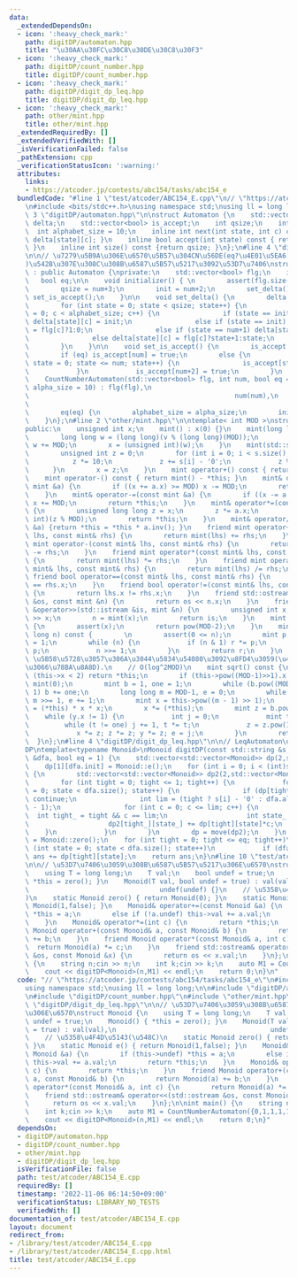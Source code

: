 ```yaml
---
data:
  _extendedDependsOn:
  - icon: ':heavy_check_mark:'
    path: digitDP/automaton.hpp
    title: "\u30AA\u30FC\u30C8\u30DE\u30C8\u30F3"
  - icon: ':heavy_check_mark:'
    path: digitDP/count_number.hpp
    title: digitDP/count_number.hpp
  - icon: ':heavy_check_mark:'
    path: digitDP/digit_dp_leq.hpp
    title: digitDP/digit_dp_leq.hpp
  - icon: ':heavy_check_mark:'
    path: other/mint.hpp
    title: other/mint.hpp
  _extendedRequiredBy: []
  _extendedVerifiedWith: []
  _isVerificationFailed: false
  _pathExtension: cpp
  _verificationStatusIcon: ':warning:'
  attributes:
    links:
    - https://atcoder.jp/contests/abc154/tasks/abc154_e
  bundledCode: "#line 1 \"test/atcoder/ABC154_E.cpp\"\n// \"https://atcoder.jp/contests/abc154/tasks/abc154_e\"\
    \n#include <bits/stdc++.h>\nusing namespace std;\nusing ll = long long;\n\n#line\
    \ 3 \"digitDP/automaton.hpp\"\n\nstruct Automaton {\n    std::vector<std::vector<int>>\
    \ delta;\n    std::vector<bool> is_accept;\n    int qsize;\n    int init;\n  \
    \  int alphabet_size = 10;\n    inline int next(int state, int c) const { return\
    \ delta[state][c]; }\n    inline bool accept(int state) const { return is_accept[state];\
    \ }\n    inline int size() const {return qsize; }\n};\n#line 4 \"digitDP/count_number.hpp\"\
    \n\n// \u7279\u5B9A\u306E\u6570\u5B57\u304CN\u56DE(eq?\u4E01\u5EA6:\u4EE5\u4E0B\
    )\u542B\u307E\u308C\u308B\u6587\u5B57\u5217\u3092\u53D7\u7406\nstruct CountNumberAutomaton\
    \ : public Automaton {\nprivate:\n    std::vector<bool> flg;\n    int num;\n \
    \   bool eq;\n\n    void initializer() { \n        assert(flg.size() == alphabet_size);\n\
    \        qsize = num+3;\n        init = num+2;\n        set_delta();\n       \
    \ set_is_accept();\n    }\n\n    void set_delta() {\n        delta.resize(qsize,std::vector<int>(alphabet_size));\n\
    \        for (int state = 0; state < qsize; state++) {\n            for (int c\
    \ = 0; c < alphabet_size; c++) {\n                if (state == init && c == 0)\
    \ delta[state][c] = init;\n                else if (state == init) delta[state][c]\
    \ = flg[c]?1:0;\n                else if (state == num+1) delta[state][c] = state;\n\
    \                else delta[state][c] = flg[c]?state+1:state;\n            }\n\
    \        }\n    }\n\n    void set_is_accept() {\n        is_accept.resize(qsize,false);\n\
    \        if (eq) is_accept[num] = true;\n        else {\n            for (int\
    \ state = 0; state <= num; state++) {\n                is_accept[state] = true;\n\
    \            }\n            is_accept[num+2] = true;\n        }\n    }\npublic:\n\
    \    CountNumberAutomaton(std::vector<bool> flg, int num, bool eq = false, int\
    \ alpha_size = 10) : flg(flg),\n                                             \
    \                                                    num(num),\n             \
    \                                                                            \
    \        eq(eq) {\n        alphabet_size = alpha_size;\n        initializer();\n\
    \    }\n};\n#line 2 \"other/mint.hpp\"\n\ntemplate< int MOD >\nstruct mint {\n\
    public:\n    unsigned int x;\n    mint() : x(0) {}\n    mint(long long v) {\n\
    \        long long w = (long long)(v % (long long)(MOD));\n        if (w < 0)\
    \ w += MOD;\n        x = (unsigned int)(w);\n    }\n    mint(std::string &s) {\n\
    \        unsigned int z = 0;\n        for (int i = 0; i < s.size(); i++) {\n \
    \           z *= 10;\n            z += s[i] - '0';\n            z %= MOD;\n  \
    \      }\n        x = z;\n    }\n    mint operator+() const { return *this; }\n\
    \    mint operator-() const { return mint() - *this; }\n    mint& operator+=(const\
    \ mint &a) {\n        if ((x += a.x) >= MOD) x -= MOD;\n        return *this;\n\
    \    }\n    mint& operator-=(const mint &a) {\n        if ((x -= a.x) >= MOD)\
    \ x += MOD;\n        return *this;\n    }\n    mint& operator*=(const mint &a)\
    \ {\n        unsigned long long z = x;\n        z *= a.x;\n        x = (unsigned\
    \ int)(z % MOD);\n        return *this;\n    }\n    mint& operator/=(const mint\
    \ &a) {return *this = *this * a.inv(); }\n    friend mint operator+(const mint&\
    \ lhs, const mint& rhs) {\n        return mint(lhs) += rhs;\n    }\n    friend\
    \ mint operator-(const mint& lhs, const mint& rhs) {\n        return mint(lhs)\
    \ -= rhs;\n    }\n    friend mint operator*(const mint& lhs, const mint& rhs)\
    \ {\n        return mint(lhs) *= rhs;\n    }\n    friend mint operator/(const\
    \ mint& lhs, const mint& rhs) {\n        return mint(lhs) /= rhs;\n    }\n   \
    \ friend bool operator==(const mint& lhs, const mint& rhs) {\n        return lhs.x\
    \ == rhs.x;\n    }\n    friend bool operator!=(const mint& lhs, const mint& rhs)\
    \ {\n        return lhs.x != rhs.x;\n    }\n    friend std::ostream& operator<<(std::ostream\
    \ &os, const mint &n) {\n        return os << n.x;\n    }\n    friend std::istream\
    \ &operator>>(std::istream &is, mint &n) {\n        unsigned int x;\n        is\
    \ >> x;\n        n = mint(x);\n        return is;\n    }\n    mint inv() const\
    \ {\n        assert(x);\n        return pow(MOD-2);\n    }\n    mint pow(long\
    \ long n) const {        \n        assert(0 <= n);\n        mint p = *this, r\
    \ = 1;\n        while (n) {\n            if (n & 1) r *= p;\n            p *=\
    \ p;\n            n >>= 1;\n        }\n        return r;\n    }\n    \n    //\
    \ \u5B58\u5728\u3057\u306A\u3044\u5834\u54080\u3092\u8FD4\u3059(\u4E8C\u4E57\u3057\
    \u3066\u78BA\u8A8D).\n    // O(log^2MOD)\n    mint sqrt() const {\n        if\
    \ (this->x < 2) return *this;\n        if (this->pow((MOD-1)>>1).x != 1) return\
    \ mint(0);\n        mint b = 1, one = 1;\n        while (b.pow((MOD-1) >> 1) ==\
    \ 1) b += one;\n        long long m = MOD-1, e = 0;\n        while (m % 2 == 0)\
    \ m >>= 1, e += 1;\n        mint x = this->pow((m - 1) >> 1);\n        mint y\
    \ = (*this) * x * x;\n        x *= (*this);\n        mint z = b.pow(m);\n    \
    \    while (y.x != 1) {\n            int j = 0;\n            mint t = y;\n   \
    \         while (t != one) j += 1, t *= t;\n            z = z.pow(1LL << (e-j-1));\n\
    \            x *= z; z *= z; y *= z; e = j;\n        }\n        return x;\n  \
    \  }\n};\n#line 4 \"digitDP/digit_dp_leq.hpp\"\n\n// LeqAutomaton\u4ED8\u304D\u6841\
    DP\ntemplate<typename Monoid>\nMonoid digitDP(const std::string &s, const Automaton\
    \ &dfa, bool eq = 1) {\n    std::vector<std::vector<Monoid>> dp(2,std::vector<Monoid>(dfa.size(),Monoid::zero()));\n\
    \    dp[1][dfa.init] = Monoid::e();\n    for (int i = 0; i < (int)s.size(); i++)\
    \ {\n        std::vector<std::vector<Monoid>> dp2(2,std::vector<Monoid>(dfa.size(),Monoid::zero()));\n\
    \        for (int tight = 0; tight <= 1; tight++) {\n            for (int state\
    \ = 0; state < dfa.size(); state++) {\n                if (dp[tight][state].undef)\
    \ continue;\n                int lim = (tight ? s[i] - '0' : dfa.alphabet_size\
    \ - 1);\n                for (int c = 0; c <= lim; c++) {\n                  \
    \  int tight_ = tight && c == lim;\n                    int state_ = dfa.next(state,c);\n\
    \                    dp2[tight_][state_] += dp[tight][state]*c;\n            \
    \    }\n            }\n        }\n        dp = move(dp2);\n    }\n    Monoid ans\
    \ = Monoid::zero();\n    for (int tight = 0; tight <= eq; tight++)\n        for\
    \ (int state = 0; state < dfa.size(); state++)\n            if (dfa.accept(state))\
    \ ans += dp[tight][state];\n    return ans;\n}\n#line 10 \"test/atcoder/ABC154_E.cpp\"\
    \n\n// \u53D7\u7406\u3059\u308B\u6587\u5B57\u5217\u306E\u6570\nstruct Monoid {\n\
    \    using T = long long;\n    T val;\n    bool undef = true;\n    Monoid() {\
    \ *this = zero(); }\n    Monoid(T val, bool undef = true) : val(val),\n      \
    \                                 undef(undef) {}\n    // \u5358\u4F4D\u5143(\u548C\
    )\n    static Monoid zero() { return Monoid(0); }\n    static Monoid e() { return\
    \ Monoid(1,false); }\n    Monoid& operator+=(const Monoid &a) {\n        if (this->undef)\
    \ *this = a;\n        else if (!a.undef) this->val += a.val;\n        return *this;\n\
    \    }\n    Monoid& operator*=(int c) {\n        return *this;\n    }\n    friend\
    \ Monoid operator+(const Monoid& a, const Monoid& b) {\n        return Monoid(a)\
    \ += b;\n    }\n    friend Monoid operator*(const Monoid& a, int c) {\n      \
    \  return Monoid(a) *= c;\n    }\n    friend std::ostream& operator<<(std::ostream\
    \ &os, const Monoid &x) {\n        return os << x.val;\n    }\n};\n\nint main()\
    \ {\n    string n;cin >> n;\n    int k;cin >> k;\n    auto M1 = CountNumberAutomaton({0,1,1,1,1,1,1,1,1,1},k,true);\n\
    \    cout << digitDP<Monoid>(n,M1) << endl;\n    return 0;\n}\n"
  code: "// \"https://atcoder.jp/contests/abc154/tasks/abc154_e\"\n#include <bits/stdc++.h>\n\
    using namespace std;\nusing ll = long long;\n\n#include \"digitDP/automaton.hpp\"\
    \n#include \"digitDP/count_number.hpp\"\n#include \"other/mint.hpp\"\n#include\
    \ \"digitDP/digit_dp_leq.hpp\"\n\n// \u53D7\u7406\u3059\u308B\u6587\u5B57\u5217\
    \u306E\u6570\nstruct Monoid {\n    using T = long long;\n    T val;\n    bool\
    \ undef = true;\n    Monoid() { *this = zero(); }\n    Monoid(T val, bool undef\
    \ = true) : val(val),\n                                       undef(undef) {}\n\
    \    // \u5358\u4F4D\u5143(\u548C)\n    static Monoid zero() { return Monoid(0);\
    \ }\n    static Monoid e() { return Monoid(1,false); }\n    Monoid& operator+=(const\
    \ Monoid &a) {\n        if (this->undef) *this = a;\n        else if (!a.undef)\
    \ this->val += a.val;\n        return *this;\n    }\n    Monoid& operator*=(int\
    \ c) {\n        return *this;\n    }\n    friend Monoid operator+(const Monoid&\
    \ a, const Monoid& b) {\n        return Monoid(a) += b;\n    }\n    friend Monoid\
    \ operator*(const Monoid& a, int c) {\n        return Monoid(a) *= c;\n    }\n\
    \    friend std::ostream& operator<<(std::ostream &os, const Monoid &x) {\n  \
    \      return os << x.val;\n    }\n};\n\nint main() {\n    string n;cin >> n;\n\
    \    int k;cin >> k;\n    auto M1 = CountNumberAutomaton({0,1,1,1,1,1,1,1,1,1},k,true);\n\
    \    cout << digitDP<Monoid>(n,M1) << endl;\n    return 0;\n}"
  dependsOn:
  - digitDP/automaton.hpp
  - digitDP/count_number.hpp
  - other/mint.hpp
  - digitDP/digit_dp_leq.hpp
  isVerificationFile: false
  path: test/atcoder/ABC154_E.cpp
  requiredBy: []
  timestamp: '2022-11-06 06:14:50+09:00'
  verificationStatus: LIBRARY_NO_TESTS
  verifiedWith: []
documentation_of: test/atcoder/ABC154_E.cpp
layout: document
redirect_from:
- /library/test/atcoder/ABC154_E.cpp
- /library/test/atcoder/ABC154_E.cpp.html
title: test/atcoder/ABC154_E.cpp
---
```

